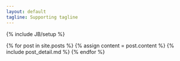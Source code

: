 ```yaml
---
layout: default
tagline: Supporting tagline
---
```

{% include JB/setup %}


<div class="blog-index">
  {% for post in site.posts %}
  {% assign content = post.content %}
  {% include post_detail.md %}
  {% endfor %}
</div>

